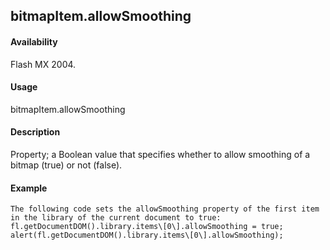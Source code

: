 ## bitmapItem.allowSmoothing

#### Availability

Flash MX 2004.

#### Usage

bitmapItem.allowSmoothing

#### Description

Property; a Boolean value that specifies whether to allow smoothing of a bitmap (true) or not (false).

#### Example

```
The following code sets the allowSmoothing property of the first item in the library of the current document to true:
fl.getDocumentDOM().library.items\[0\].allowSmoothing = true; alert(fl.getDocumentDOM().library.items\[0\].allowSmoothing);

```